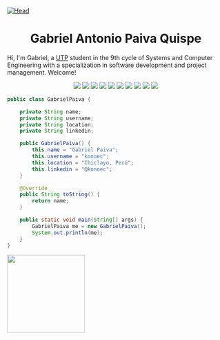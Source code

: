 [![Head](https://i.pinimg.com/originals/77/ca/a3/77caa32884d735d439ade45ba37feaf2.gif)](https://www.linkedin.com/in/konoec/)

<h1 align="center">
  <b>Gabriel Antonio Paiva Quispe</b>
</h1>

Hi, I'm Gabriel, a 
<a href="https://www.utp.edu.pe/">UTP</a> 
student in the 9th cycle of Systems and Computer Engineering with a specialization in software development and project management. Welcome!

<p>
<div align="center">
  <img src="https://img.shields.io/badge/Java-ED8B00?style=for-the-badge&logo=openjdk&logoColor=white">
  <img src="https://img.shields.io/badge/MySQL-4479A1?style=for-the-badge&logo=mysql&logoColor=white">
  <img src="https://img.shields.io/badge/Spring-6DB33F?style=for-the-badge&logo=spring&logoColor=white">
  <img src="https://img.shields.io/badge/Git-F05032?style=for-the-badge&logo=git&logoColor=white">
  <img src="https://img.shields.io/badge/Maven-C71A36?style=for-the-badge&logo=apachemaven&logoColor=white">
  <img src="https://img.shields.io/badge/Flutter-02569B?style=for-the-badge&logo=flutter&logoColor=white">
  <img src="https://img.shields.io/badge/Dart-0175C2?style=for-the-badge&logo=dart&logoColor=white">
  <img src="https://img.shields.io/badge/HTML-E34F26?style=for-the-badge&logo=html5&logoColor=white">
  <img src="https://img.shields.io/badge/CSS-1572B6?style=for-the-badge&logo=css3&logoColor=white">
  <img src="https://img.shields.io/badge/JavaScript-F7DF1E?style=for-the-badge&logo=javascript&logoColor=black">
</div>
</p>

```java
public class GabrielPaiva {

    private String name;
    private String username;
    private String location;
    private String linkedin;

    public GabrielPaiva() {
        this.name = "Gabriel Paiva";
        this.username = "konoec";
        this.location = "Chiclayo, Perú";
        this.linkedin = "@konoec";
    }

    @Override
    public String toString() {
        return name;
    }

    public static void main(String[] args) {
        GabrielPaiva me = new GabrielPaiva();
        System.out.println(me);
    }
}

```
<a href="https://github.com/konoec">
    <img height="180em" src="https://github-readme-stats-eight-theta.vercel.app/api?username=konoec&show_icons=true&theme=algolia&include_all_commits=true&count_private=true">    
  </a>
